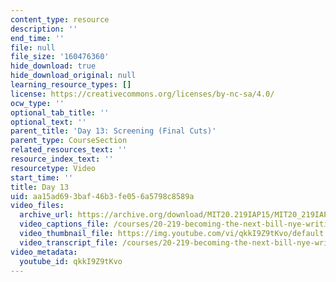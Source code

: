 ```yaml
---
content_type: resource
description: ''
end_time: ''
file: null
file_size: '160476360'
hide_download: true
hide_download_original: null
learning_resource_types: []
license: https://creativecommons.org/licenses/by-nc-sa/4.0/
ocw_type: ''
optional_tab_title: ''
optional_text: ''
parent_title: 'Day 13: Screening (Final Cuts)'
parent_type: CourseSection
related_resources_text: ''
resource_index_text: ''
resourcetype: Video
start_time: ''
title: Day 13
uid: aa15ad69-3baf-46b3-fe05-6a5798c8589a
video_files:
  archive_url: https://archive.org/download/MIT20.219IAP15/MIT20_219IAP15_D13N_300k.mp4
  video_captions_file: /courses/20-219-becoming-the-next-bill-nye-writing-and-hosting-the-educational-show-january-iap-2015/a3e6952e63d1508f93a1396abce67eee_qkkI9Z9tKvo.vtt
  video_thumbnail_file: https://img.youtube.com/vi/qkkI9Z9tKvo/default.jpg
  video_transcript_file: /courses/20-219-becoming-the-next-bill-nye-writing-and-hosting-the-educational-show-january-iap-2015/157dcaeddc2fbec4b58a09d3c1511f48_qkkI9Z9tKvo.pdf
video_metadata:
  youtube_id: qkkI9Z9tKvo
---
```

